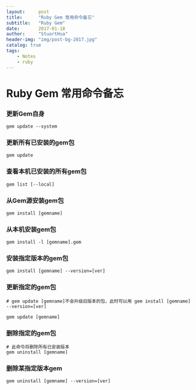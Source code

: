 ```yaml
---
layout:     post
title:      "Ruby Gem 常用命令备忘"
subtitle:   "Ruby Gem"
date:       2017-01-18
author:     "StuartHua"
header-img: "img/post-bg-2017.jpg"
catalog: true
tags:
    - Notes
    - ruby
---
```


# Ruby Gem 常用命令备忘

### 更新Gem自身

```
gem update --system
```

### 更新所有已安装的gem包

```
gem update
```   

### 查看本机已安装的所有gem包

```
gem list [--local]
``` 

### 从Gem源安装gem包

```
gem install [gemname]
```  
  
### 从本机安装gem包

```
gem install -l [gemname].gem
```  
  
### 安装指定版本的gem包

```
gem install [gemname] --version=[ver]
```
  
### 更新指定的gem包

```
# gem update [gemname]不会升级旧版本的包，此时可以用 gem install [gemname] --version=[ver]

gem update [gemname]
```  
  
### 删除指定的gem包

```
# 此命令将删除所有已安装版本
gem uninstall [gemname]
``` 
  
### 删除某指定版本gem

```
gem uninstall [gemname] --version=[ver]
```

